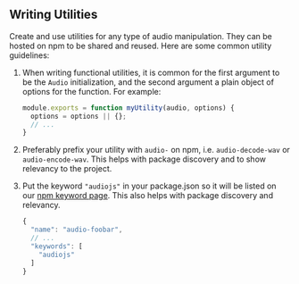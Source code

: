 ## Writing Utilities
Create and use utilities for any type of audio manipulation.  They can be hosted
on npm to be shared and reused.  Here are some common utility guidelines:

 1. When writing functional utilities, it is common for the first argument to be
    the `Audio` initialization, and the second argument a plain object of
    options for the function.  For example:

    ```js
    module.exports = function myUtility(audio, options) {
      options = options || {};
      // ...
    }
    ```

 2. Preferably prefix your utility with `audio-` on npm, i.e. `audio-decode-wav`
    or `audio-encode-wav`.  This helps with package discovery and to show
    relevancy to the project.

 3. Put the keyword `"audiojs"` in your package.json so it will be listed on our
    [npm keyword page][npm-audiojs].  This also helps with package discovery and
    relevancy.

    ```js
    {
      "name": "audio-foobar",
      // ...
      "keywords": [
        "audiojs"
      ]
    }
    ```

[npm-audiojs]: https://www.npmjs.com/browse/keyword/audiojs
